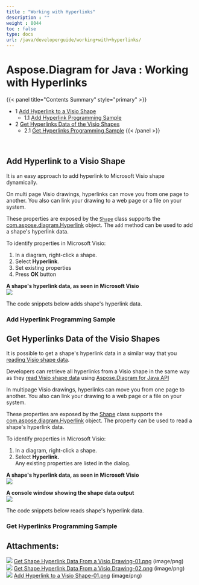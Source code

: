 ```yaml
---
title : "Working with Hyperlinks" 
description : "" 
weight : 8044 
toc : false
type: docs
url: /java/developerguide/working+with+hyperlinks/
---
```


# Aspose.Diagram for Java : Working with Hyperlinks


{{< panel title="Contents Summary" style="primary" >}}
*   1 [Add Hyperlink to a Visio Shape](#add-hyperlink-to-a-visio-shape)
    *   1.1 [Add Hyperlink Programming Sample](#add-hyperlink-programming-sample)
*   2 [Get Hyperlinks Data of the Visio Shapes](#get-hyperlinks-data-of-the-visio-shapes)
    *   2.1 [Get Hyperlinks Programming Sample](#get-hyperlinks-programming-sample)
{{< /panel >}}
 

 

## Add Hyperlink to a Visio Shape

It is an easy approach to add hyperlink to Microsoft Visio shape dynamically.

On multi page Visio drawings, hyperlinks can move you from one page to another. You also can link your drawing to a web page or a file on your system.

These properties are exposed by the [`Shape`](http://www.aspose.com/api/java/diagram/com.aspose.diagram/classes/Shape) class supports the [com.aspose.diagram.Hyperlink](http://www.aspose.com/api/java/diagram/com.aspose.diagram/classes/Hyperlink) object. The `add` method can be used to add a shape's hyperlink data.

To identify properties in Microsoft Visio:

1.  In a diagram, right-click a shape.
2.  Select **Hyperlink**.
3.  Set existing properties
4.  Press **OK** button

**A shape's hyperlink data, as seen in Microsoft Visio**  
![](https://docs2.aspose.com/diagram/java/attachments/18612567/18809023.png)

The code snippets below adds shape's hyperlink data.

### Add Hyperlink Programming Sample

## Get Hyperlinks Data of the Visio Shapes

It is possible to get a shape's hyperlink data in a similar way that you [reading Visio shape data](#).

Developers can retrieve all hyperlinks from a Visio shape in the same way as they [read Visio shape data](#) using [Aspose.Diagram for Java API](http://www.aspose.com/java/diagram-component.aspx)

In multipage Visio drawings, hyperlinks can move you from one page to another. You also can link your drawing to a web page or a file on your system.

These properties are exposed by the [Shape](http://www.aspose.com/api/java/diagram/com.aspose.diagram/classes/Shape) class supports the [com.aspose.diagram.Hyperlink](http://www.aspose.com/api/java/diagram/com.aspose.diagram/classes/Hyperlink) object. The property can be used to read a shape's hyperlink data.

To identify properties in Microsoft Visio:

1.  In a diagram, right-click a shape.
2.  Select **Hyperlink.**  
    Any existing properties are listed in the dialog.

**A shape's hyperlink data, as seen in Microsoft Visio**  
![](https://docs2.aspose.com/diagram/java/attachments/18612567/18809025.png)

**A console window showing the shape data output**  
![](https://docs2.aspose.com/diagram/java/attachments/18612567/18809024.png)

The code snippets below reads shape's hyperlink data.

### Get Hyperlinks Programming Sample

## Attachments:

![](https://docs2.aspose.com/diagram/java/images/icons/bullet_blue.gif) [Get Shape Hyperlink Data From a Visio Drawing-01.png](https://docs2.aspose.com/diagram/java/attachments/18612567/18809025.png) (image/png)  
![](https://docs2.aspose.com/diagram/java/images/icons/bullet_blue.gif) [Get Shape Hyperlink Data From a Visio Drawing-02.png](https://docs2.aspose.com/diagram/java/attachments/18612567/18809024.png) (image/png)  
![](https://docs2.aspose.com/diagram/java/images/icons/bullet_blue.gif) [Add Hyperlink to a Visio Shape-01.png](https://docs2.aspose.com/diagram/java/attachments/18612567/18809023.png) (image/png)  

